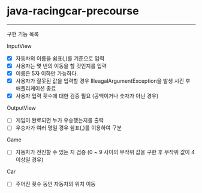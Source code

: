 # java-racingcar-precourse
---

구현 기능 목록

InputView 
- [x] 자동차의 이름을 쉼표(,)를 기준으로 입력
- [x] 사용자는 몇 번의 이동을 할 것인지를 입력
- [x] 이름은 5자 이하만 가능하다.
- [x] 사용자가 잘못된 값을 입력할 경우 IlleagalArgumentException을 발생 시킨 후 애플리케이션 종료
- [x] 사용자 입력 횟수에 대한 검증 필요 (공백이거나 숫자가 아닌 경우)

OutputView
- [ ] 게임이 완료되면 누가 우승했는지를 출력 
- [ ] 우승자가 여러 명일 경우 쉼표(,)를 이용하여 구분

Game
- [ ] 자동차가 전진할 수 있는 지 검증 (0 ~ 9 사이의 무작위 값을 구한 후 무작위 값이 4 이상일 경우)

Car
- [ ] 주어진 횟수 동안 자동차의 위치 이동

